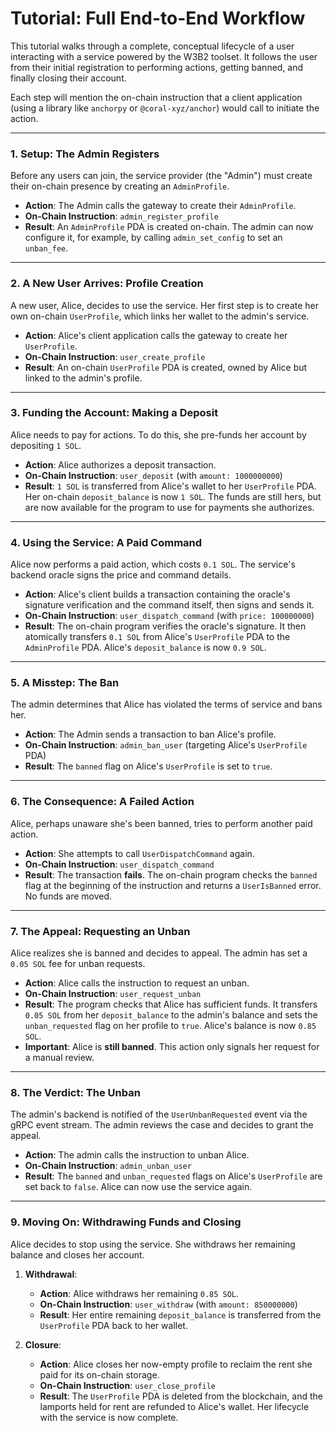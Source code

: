 # Tutorial: Full End-to-End Workflow

This tutorial walks through a complete, conceptual lifecycle of a user interacting with a service powered by the W3B2 toolset. It follows the user from their initial registration to performing actions, getting banned, and finally closing their account.

Each step will mention the on-chain instruction that a client application (using a library like `anchorpy` or `@coral-xyz/anchor`) would call to initiate the action.

---

### 1. Setup: The Admin Registers

Before any users can join, the service provider (the "Admin") must create their on-chain presence by creating an `AdminProfile`.

-   **Action**: The Admin calls the gateway to create their `AdminProfile`.
-   **On-Chain Instruction**: `admin_register_profile`
-   **Result**: An `AdminProfile` PDA is created on-chain. The admin can now configure it, for example, by calling `admin_set_config` to set an `unban_fee`.

---

### 2. A New User Arrives: Profile Creation

A new user, Alice, decides to use the service. Her first step is to create her own on-chain `UserProfile`, which links her wallet to the admin's service.

-   **Action**: Alice's client application calls the gateway to create her `UserProfile`.
-   **On-Chain Instruction**: `user_create_profile`
-   **Result**: An on-chain `UserProfile` PDA is created, owned by Alice but linked to the admin's profile.

---

### 3. Funding the Account: Making a Deposit

Alice needs to pay for actions. To do this, she pre-funds her account by depositing `1 SOL`.

-   **Action**: Alice authorizes a deposit transaction.
-   **On-Chain Instruction**: `user_deposit` (with `amount: 1000000000`)
-   **Result**: `1 SOL` is transferred from Alice's wallet to her `UserProfile` PDA. Her on-chain `deposit_balance` is now `1 SOL`. The funds are still hers, but are now available for the program to use for payments she authorizes.

---

### 4. Using the Service: A Paid Command

Alice now performs a paid action, which costs `0.1 SOL`. The service's backend oracle signs the price and command details.

-   **Action**: Alice's client builds a transaction containing the oracle's signature verification and the command itself, then signs and sends it.
-   **On-Chain Instruction**: `user_dispatch_command` (with `price: 100000000`)
-   **Result**: The on-chain program verifies the oracle's signature. It then atomically transfers `0.1 SOL` from Alice's `UserProfile` PDA to the `AdminProfile` PDA. Alice's `deposit_balance` is now `0.9 SOL`.

---

### 5. A Misstep: The Ban

The admin determines that Alice has violated the terms of service and bans her.

-   **Action**: The Admin sends a transaction to ban Alice's profile.
-   **On-Chain Instruction**: `admin_ban_user` (targeting Alice's `UserProfile` PDA)
-   **Result**: The `banned` flag on Alice's `UserProfile` is set to `true`.

---

### 6. The Consequence: A Failed Action

Alice, perhaps unaware she's been banned, tries to perform another paid action.

-   **Action**: She attempts to call `UserDispatchCommand` again.
-   **On-Chain Instruction**: `user_dispatch_command`
-   **Result**: The transaction **fails**. The on-chain program checks the `banned` flag at the beginning of the instruction and returns a `UserIsBanned` error. No funds are moved.

---

### 7. The Appeal: Requesting an Unban

Alice realizes she is banned and decides to appeal. The admin has set a `0.05 SOL` fee for unban requests.

-   **Action**: Alice calls the instruction to request an unban.
-   **On-Chain Instruction**: `user_request_unban`
-   **Result**: The program checks that Alice has sufficient funds. It transfers `0.05 SOL` from her `deposit_balance` to the admin's balance and sets the `unban_requested` flag on her profile to `true`. Alice's balance is now `0.85 SOL`.
-   **Important**: Alice is **still banned**. This action only signals her request for a manual review.

---

### 8. The Verdict: The Unban

The admin's backend is notified of the `UserUnbanRequested` event via the gRPC event stream. The admin reviews the case and decides to grant the appeal.

-   **Action**: The admin calls the instruction to unban Alice.
-   **On-Chain Instruction**: `admin_unban_user`
-   **Result**: The `banned` and `unban_requested` flags on Alice's `UserProfile` are set back to `false`. Alice can now use the service again.

---

### 9. Moving On: Withdrawing Funds and Closing

Alice decides to stop using the service. She withdraws her remaining balance and closes her account.

1.  **Withdrawal**:
    -   **Action**: Alice withdraws her remaining `0.85 SOL`.
    -   **On-Chain Instruction**: `user_withdraw` (with `amount: 850000000`)
    -   **Result**: Her entire remaining `deposit_balance` is transferred from the `UserProfile` PDA back to her wallet.

2.  **Closure**:
    -   **Action**: Alice closes her now-empty profile to reclaim the rent she paid for its on-chain storage.
    -   **On-Chain Instruction**: `user_close_profile`
    -   **Result**: The `UserProfile` PDA is deleted from the blockchain, and the lamports held for rent are refunded to Alice's wallet. Her lifecycle with the service is now complete.